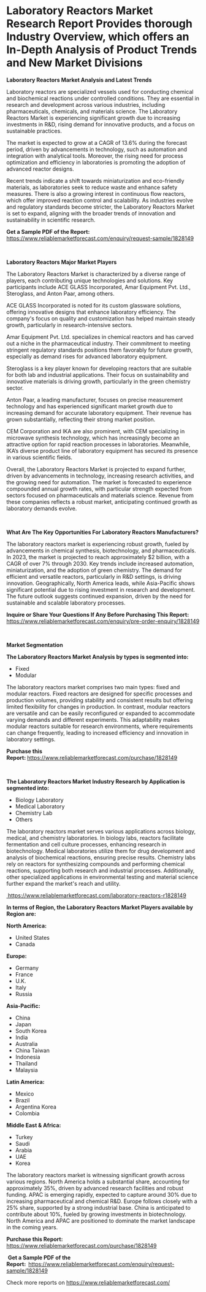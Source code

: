 <p><h1>Laboratory Reactors Market Research Report Provides thorough Industry Overview, which offers an In-Depth Analysis of Product Trends and New Market Divisions</h1></p><p><strong>Laboratory Reactors Market Analysis and Latest Trends</strong></p>
<p><p>Laboratory reactors are specialized vessels used for conducting chemical and biochemical reactions under controlled conditions. They are essential in research and development across various industries, including pharmaceuticals, chemicals, and materials science. The Laboratory Reactors Market is experiencing significant growth due to increasing investments in R&D, rising demand for innovative products, and a focus on sustainable practices. </p><p>The market is expected to grow at a CAGR of 13.6% during the forecast period, driven by advancements in technology, such as automation and integration with analytical tools. Moreover, the rising need for process optimization and efficiency in laboratories is promoting the adoption of advanced reactor designs. </p><p>Recent trends indicate a shift towards miniaturization and eco-friendly materials, as laboratories seek to reduce waste and enhance safety measures. There is also a growing interest in continuous flow reactors, which offer improved reaction control and scalability. As industries evolve and regulatory standards become stricter, the Laboratory Reactors Market is set to expand, aligning with the broader trends of innovation and sustainability in scientific research.</p></p>
<p><strong>Get a Sample PDF of the Report:&nbsp;</strong> <a href="https://www.reliablemarketforecast.com/enquiry/request-sample/1828149?utm_campaign=2482&utm_medium=2&utm_source=Github&utm_content=ia&utm_term=19022025&utm_id=laboratory-reactors">https://www.reliablemarketforecast.com/enquiry/request-sample/1828149</a></p>
<p>&nbsp;</p>
<p><strong>Laboratory Reactors Major Market Players</strong></p>
<p><p>The Laboratory Reactors Market is characterized by a diverse range of players, each contributing unique technologies and solutions. Key participants include ACE GLASS Incorporated, Amar Equipment Pvt. Ltd., Steroglass, and Anton Paar, among others. </p><p>ACE GLASS Incorporated is noted for its custom glassware solutions, offering innovative designs that enhance laboratory efficiency. The company's focus on quality and customization has helped maintain steady growth, particularly in research-intensive sectors.</p><p>Amar Equipment Pvt. Ltd. specializes in chemical reactors and has carved out a niche in the pharmaceutical industry. Their commitment to meeting stringent regulatory standards positions them favorably for future growth, especially as demand rises for advanced laboratory equipment.</p><p>Steroglass is a key player known for developing reactors that are suitable for both lab and industrial applications. Their focus on sustainability and innovative materials is driving growth, particularly in the green chemistry sector.</p><p>Anton Paar, a leading manufacturer, focuses on precise measurement technology and has experienced significant market growth due to increasing demand for accurate laboratory equipment. Their revenue has grown substantially, reflecting their strong market position.</p><p>CEM Corporation and IKA are also prominent, with CEM specializing in microwave synthesis technology, which has increasingly become an attractive option for rapid reaction processes in laboratories. Meanwhile, IKA’s diverse product line of laboratory equipment has secured its presence in various scientific fields.</p><p>Overall, the Laboratory Reactors Market is projected to expand further, driven by advancements in technology, increasing research activities, and the growing need for automation. The market is forecasted to experience compounded annual growth rates, with particular strength expected from sectors focused on pharmaceuticals and materials science. Revenue from these companies reflects a robust market, anticipating continued growth as laboratory demands evolve.</p></p>
<p>&nbsp;</p>
<p><strong>What Are The Key Opportunities For Laboratory Reactors Manufacturers?</strong></p>
<p><p>The laboratory reactors market is experiencing robust growth, fueled by advancements in chemical synthesis, biotechnology, and pharmaceuticals. In 2023, the market is projected to reach approximately $2 billion, with a CAGR of over 7% through 2030. Key trends include increased automation, miniaturization, and the adoption of green chemistry. The demand for efficient and versatile reactors, particularly in R&D settings, is driving innovation. Geographically, North America leads, while Asia-Pacific shows significant potential due to rising investment in research and development. The future outlook suggests continued expansion, driven by the need for sustainable and scalable laboratory processes.</p></p>
<p><strong>Inquire or Share Your Questions If Any Before Purchasing This Report:</strong> <a href="https://www.reliablemarketforecast.com/enquiry/pre-order-enquiry/1828149?utm_campaign=2482&utm_medium=2&utm_source=Github&utm_content=ia&utm_term=19022025&utm_id=laboratory-reactors">https://www.reliablemarketforecast.com/enquiry/pre-order-enquiry/1828149</a></p>
<p>&nbsp;</p>
<p><strong>Market Segmentation</strong></p>
<p><strong>The Laboratory Reactors Market Analysis by types is segmented into:</strong></p>
<p><ul><li>Fixed</li><li>Modular</li></ul></p>
<p><p>The laboratory reactors market comprises two main types: fixed and modular reactors. Fixed reactors are designed for specific processes and production volumes, providing stability and consistent results but offering limited flexibility for changes in production. In contrast, modular reactors are versatile and can be easily reconfigured or expanded to accommodate varying demands and different experiments. This adaptability makes modular reactors suitable for research environments, where requirements can change frequently, leading to increased efficiency and innovation in laboratory settings.</p></p>
<p><strong>Purchase this Report:&nbsp;</strong><a href="https://www.reliablemarketforecast.com/purchase/1828149?utm_campaign=2482&utm_medium=2&utm_source=Github&utm_content=ia&utm_term=19022025&utm_id=laboratory-reactors">https://www.reliablemarketforecast.com/purchase/1828149</a></p>
<p>&nbsp;</p>
<p><strong>The Laboratory Reactors Market Industry Research by Application is segmented into:</strong></p>
<p><ul><li>Biology Laboratory</li><li>Medical Laboratory</li><li>Chemistry Lab</li><li>Others</li></ul></p>
<p><p>The laboratory reactors market serves various applications across biology, medical, and chemistry laboratories. In biology labs, reactors facilitate fermentation and cell culture processes, enhancing research in biotechnology. Medical laboratories utilize them for drug development and analysis of biochemical reactions, ensuring precise results. Chemistry labs rely on reactors for synthesizing compounds and performing chemical reactions, supporting both research and industrial processes. Additionally, other specialized applications in environmental testing and material science further expand the market's reach and utility.</p></p>
<p><a href="https://www.reliablemarketforecast.com/laboratory-reactors-r1828149?utm_campaign=2482&utm_medium=2&utm_source=Github&utm_content=ia&utm_term=19022025&utm_id=laboratory-reactors">&nbsp;https://www.reliablemarketforecast.com/laboratory-reactors-r1828149</a></p>
<p><strong>In terms of Region, the Laboratory Reactors Market Players available by Region are:</strong></p>
<p>
    <p> <strong> North America: </strong>
        <ul>
            <li>United States</li>
            <li>Canada</li>
        </ul>
        </p> 
    <p> <strong> Europe: </strong>
        <ul>
            <li>Germany</li>
            <li>France</li>
            <li>U.K.</li>
            <li>Italy</li>
            <li>Russia</li>
        </ul>
        </p> 
    <p> <strong> Asia-Pacific: </strong>
        <ul>
            <li>China</li>
            <li>Japan</li>
            <li>South Korea</li>
            <li>India</li>
            <li>Australia</li>
            <li>China Taiwan</li>
            <li>Indonesia</li>
            <li>Thailand</li>
            <li>Malaysia</li>
        </ul>
        </p> 
    <p> <strong> Latin America: </strong>
        <ul>
            <li>Mexico</li>
            <li>Brazil</li>
            <li>Argentina Korea</li>
            <li>Colombia</li>
        </ul>
        </p> 
    <p> <strong> Middle East & Africa: </strong>
        <ul>
            <li>Turkey</li>
            <li>Saudi</li>
            <li>Arabia</li>
            <li>UAE</li>
            <li>Korea</li>
        </ul>
    </p>
    </p>
<p><p>The laboratory reactors market is witnessing significant growth across various regions. North America holds a substantial share, accounting for approximately 35%, driven by advanced research facilities and robust funding. APAC is emerging rapidly, expected to capture around 30% due to increasing pharmaceutical and chemical R&D. Europe follows closely with a 25% share, supported by a strong industrial base. China is anticipated to contribute about 10%, fueled by growing investments in biotechnology. North America and APAC are positioned to dominate the market landscape in the coming years.</p></p>
<p><strong>Purchase this Report: </strong><a href="https://www.reliablemarketforecast.com/purchase/1828149?utm_campaign=2482&utm_medium=2&utm_source=Github&utm_content=ia&utm_term=19022025&utm_id=laboratory-reactors">https://www.reliablemarketforecast.com/purchase/1828149</a></p>
<p>&nbsp;<strong>Get a Sample PDF of the Report:&nbsp;&nbsp;</strong><a href="https://www.reliablemarketforecast.com/enquiry/request-sample/1828149?utm_campaign=2482&utm_medium=2&utm_source=Github&utm_content=ia&utm_term=19022025&utm_id=laboratory-reactors">https://www.reliablemarketforecast.com/enquiry/request-sample/1828149</a></p>
<p><strong></strong></p>
<p>Check more reports on <a href="https://www.reliablemarketforecast.com/?utm_campaign=2482&utm_medium=2&utm_source=Github&utm_content=ia&utm_term=19022025&utm_id=laboratory-reactors">https://www.reliablemarketforecast.com/</a></p>